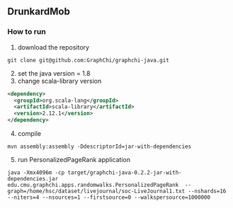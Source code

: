 ## DrunkardMob

### How to run

1. download the repository
```
git clone git@github.com:GraphChi/graphchi-java.git
```

2. set the java version = 1.8
3. change scala-library version

```xml
<dependency>
  <groupId>org.scala-lang</groupId>
  <artifactId>scala-library</artifactId>
  <version>2.12.1</version>
</dependency>
```

4. compile

```
mvn assembly:assembly -DdescriptorId=jar-with-dependencies
```

5. run PersonalizedPageRank application

```
java -Xmx4096m -cp target/graphchi-java-0.2.2-jar-with-dependencies.jar edu.cmu.graphchi.apps.randomwalks.PersonalizedPageRank  --graph=/home/hsc/dataset/livejournal/soc-LiveJournal1.txt --nshards=16 --niters=4 --nsources=1 --firstsource=0 --walkspersource=1000000
```